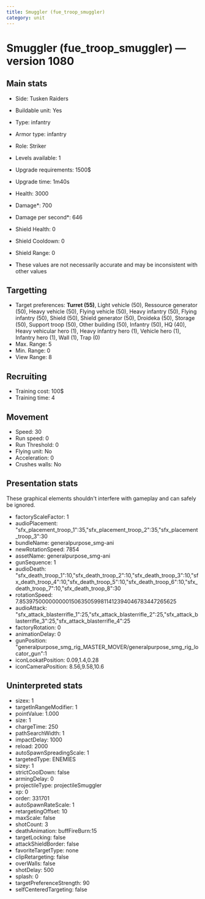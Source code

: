 ```yaml
---
title: Smuggler (fue_troop_smuggler)
category: unit
---
```


# Smuggler (fue_troop_smuggler) — version 1080

## Main stats

  * Side: Tusken Raiders
  * Buildable unit: Yes
  * Type: infantry
  * Armor type: infantry
  * Role: Striker
  * Levels available: 1
  * Upgrade requirements: 1500$
  * Upgrade time: 1m40s
  * Health: 3000
  * Damage*: 700
  * Damage per second*: 646
  * Shield Health: 0
  * Shield Cooldown: 0
  * Shield Range: 0

* These values are not necessarily accurate and may be inconsistent with other values

## Targetting

  * Target preferences: **Turret (55)**, Light vehicle (50), Ressource generator (50), Heavy vehicle (50), Flying vehicle (50), Heavy infantry (50), Flying infantry (50), Shield (50), Shield generator (50), Droideka (50), Storage (50), Support troop (50), Other building (50), Infantry (50), HQ (40), Heavy vehicular hero (1), Heavy infantry hero (1), Vehicle hero (1), Infantry hero (1), Wall (1), Trap (0)
  * Max. Range: 5
  * Min. Range: 0
  * View Range: 8

## Recruiting

  * Training cost: 100$
  * Training time: 4

## Movement

  * Speed: 30
  * Run speed: 0
  * Run Threshold: 0
  * Flying unit: No
  * Acceleration: 0
  * Crushes walls: No

## Presentation stats

These graphical elements shouldn't interfere with gameplay and can safely be ignored.

  * factoryScaleFactor: 1
  * audioPlacement: "sfx_placement_troop_1":35,"sfx_placement_troop_2":35,"sfx_placement_troop_3":30
  * bundleName: generalpurpose_smg-ani
  * newRotationSpeed: 7854
  * assetName: generalpurpose_smg-ani
  * gunSequence: 1
  * audioDeath: "sfx_death_troop_1":10,"sfx_death_troop_2":10,"sfx_death_troop_3":10,"sfx_death_troop_4":10,"sfx_death_troop_5":10,"sfx_death_troop_6":10,"sfx_death_troop_7":10,"sfx_death_troop_8":30
  * rotationSpeed: 7.8539750000000001506350599811412394046783447265625
  * audioAttack: "sfx_attack_blasterrifle_1":25,"sfx_attack_blasterrifle_2":25,"sfx_attack_blasterrifle_3":25,"sfx_attack_blasterrifle_4":25
  * factoryRotation: 0
  * animationDelay: 0
  * gunPosition: "generalpurpose_smg_rig_MASTER_MOVER/generalpurpose_smg_rig_locator_gun":1
  * iconLookatPosition: 0.09,1.4,0.28
  * iconCameraPosition: 8.56,9.58,10.6

## Uninterpreted stats

  * sizex: 1
  * targetInRangeModifier: 1
  * pointValue: 1.000
  * size: 1
  * chargeTime: 250
  * pathSearchWidth: 1
  * impactDelay: 1000
  * reload: 2000
  * autoSpawnSpreadingScale: 1
  * targetedType: ENEMIES
  * sizey: 1
  * strictCoolDown: false
  * armingDelay: 0
  * projectileType: projectileSmuggler
  * xp: 0
  * order: 331701
  * autoSpawnRateScale: 1
  * retargetingOffset: 10
  * maxScale: false
  * shotCount: 3
  * deathAnimation: buffFireBurn:15
  * targetLocking: false
  * attackShieldBorder: false
  * favoriteTargetType: none
  * clipRetargeting: false
  * overWalls: false
  * shotDelay: 500
  * splash: 0
  * targetPreferenceStrength: 90
  * selfCenteredTargeting: false

